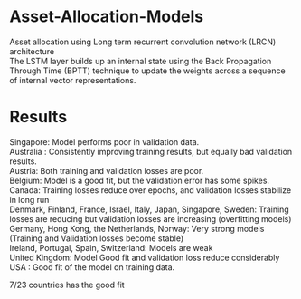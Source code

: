 # Asset-Allocation-Models
Asset allocation using Long term recurrent convolution network (LRCN) architecture <br/>
The LSTM layer builds up an internal state using the Back Propagation Through Time (BPTT) technique to update the weights across a sequence of internal vector representations.

# Results
Singapore: Model performs poor in validation data.<br/>
Australia : Consistently improving training results, but equally bad validation results.<br/>
Austria: Both training and validation losses are poor.<br/>
Belgium: Model is a good fit, but the validation error has some spikes.<br/>
Canada: Training losses reduce over epochs, and validation losses stabilize in long run<br/>
Denmark, Finland, France, Israel, Italy, Japan, Singapore, Sweden: Training losses are reducing but validation losses are increasing (overfitting models)<br/>
Germany, Hong Kong, the Netherlands, Norway: Very strong models (Training and Validation losses become stable)<br/>
Ireland, Portugal, Spain, Switzerland: Models are weak<br/>
United Kingdom: Model Good fit and validation loss reduce considerably<br/>
USA : Good fit of the model on training data.<br/>

7/23 countries  has the good fit 
